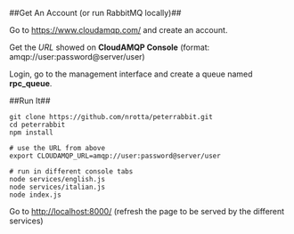##Get An Account (or run RabbitMQ locally)##

Go to https://www.cloudamqp.com/ and create an account.

Get the *URL* showed on **CloudAMQP Console** (format: amqp://user:password@server/user)

Login, go to the management interface and create a queue named **rpc_queue**.



##Run It##
```
git clone https://github.com/nrotta/peterrabbit.git
cd peterrabbit
npm install

# use the URL from above
export CLOUDAMQP_URL=amqp://user:password@server/user

# run in different console tabs
node services/english.js
node services/italian.js
node index.js
```

Go to [http://localhost:8000/](http://localhost:8000/) (refresh the page to be served by the different services)
